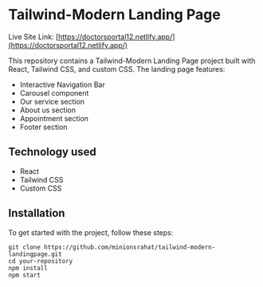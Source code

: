 # Tailwind-Modern Landing Page

Live Site Link: [https://doctorsportal12.netlify.app/](https://doctorsportal12.netlify.app/)

This repository contains a Tailwind-Modern Landing Page project built with React, Tailwind CSS, and custom CSS. The landing page features:

- Interactive Navigation Bar
- Carousel component
- Our service section
- About us section
- Appointment section
- Footer section

## Technology used

- React
- Tailwind CSS
- Custom CSS

## Installation

To get started with the project, follow these steps:

   ```shell
   git clone https://github.com/minionsrahat/tailwind-modern-landingpage.git
   cd your-repository
   npm install
   npm start
   ```

